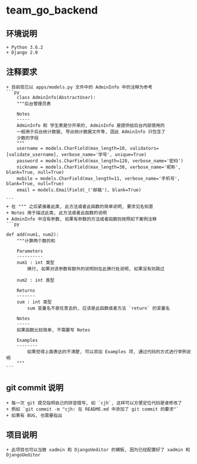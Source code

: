# team_go_backend

## 环境说明

    + Python 3.6.2
    + Django 2.0


## 注释要求
    
    + 目前现已以 apps/models.py 文件中的 AdminInfo 中的注释为参考
    ```py
        class AdminInfo(AbstractUser):
        """后台管理员表
        
        Notes
        -----
        AdminInfo 和 学生表是分开来的, AdminInfo 是提供给后台内部使用的
        一般用于后台统计数据, 导出统计数据文件等, 因此 AdminInfo 只包含了
        少数的字段
        """
        username = models.CharField(max_length=10, validators=[validate_username], verbose_name='学号', unique=True)
        password = models.CharField(max_length=128, verbose_name='密码')
        nickname = models.CharField(max_length=30, verbose_name='昵称', blank=True, null=True)
        mobile = models.CharField(max_length=11, verbose_name='手机号', blank=True, null=True)
        email = models.EmailField(_('邮箱'), blank=True)

    ```
    + 在 """ 之后紧接着此类, 此方法或者此函数的简单说明, 要求见名知意
    + Notes 用于描述此类, 此方法或者此函数的说明
    + AdminInfo 中没有参数, 如果有参数的方法或者函数则按照如下案例注释
    ```py
    
    def add(num1, num2):
        """计算两个数的和

        Parameters
        ----------
        num1 : int 类型
            换行, 如果对该参数有额外的说明则在此换行处说明, 如果没有则跳过
        
        num2 : int 类型

        Returns
        -------
        sum : int 类型
            sum 变量名不是任意去的, 应该是此函数或者方法 `return` 的变量名

        Notes
        -----
        如果函数比较简单, 不需要写 Notes

        Examples
        --------
            如果觉得上面表达的不清楚, 可以添加 Examples 项, 通过代码的方式进行举例说明
        """
    ```

## git commit 说明

    + 每一次 git 提交指明自己的拼音错写, 如 `cjh`, 这样可以方便定位代码是谁修改了
    + 例如 `git commit -m "cjh: 在 README.md 中添加了 git commit 的要求"`
    + 如果有 BUG, 也需要指出

## 项目说明
    
    + 此项目也可以当做 xadmin 和 DjangoUeditor 的模板, 因为已经配置好了 xadmin 和 DjangoUeditor

